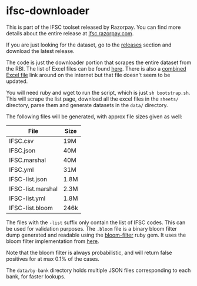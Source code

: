 # ifsc-downloader

This is part of the IFSC toolset released by Razorpay.
You can find more details about the entire release at
[ifsc.razorpay.com](https://ifsc.razorpay.com).

If you are just looking for the dataset, go to
the [releases][releases] section and download
the latest release.

The code is just the downloader portion that scrapes
the entire dataset from the RBI. The list of Excel
files can be found [here][rbi]. There is also a
[combined Excel file][combined] link around on the internet
but that file doesn't seem to be updated.

You will need ruby and wget to run the script, which
is just `sh bootstrap.sh`. This will scrape the list page,
download all the excel files in the `sheets/` directory,
parse them and generate datasets in the `data/` directory.

The following files will be generated, with approx file
sizes given as well:

|File|Size|
|----|----|
|IFSC.csv|19M|
|IFSC.json|40M|
|IFSC.marshal|40M|
|IFSC.yml|31M|
|IFSC-list.json|1.8M|
|IFSC-list.marshal|2.3M|
|IFSC-list.yml|1.8M|
|IFSC-list.bloom|246k|

The files with the `-list` suffix only contain the list of IFSC codes.
This can be used for validation purposes. The `.bloom` file is a binary
bloom filter dump generated and readable using the [bloom-filter][bf-gem]
ruby gem. It uses the bloom filter implementation from [here][bf-c].

Note that the bloom filter is always probabilistic, and will return
false positives for at max 0.1% of the cases.

The `data/by-bank` directory holds multiple JSON files corresponding
to each bank, for faster lookups.

[rbi]: https://goo.gl/T9188H "goo.gl link because RBI doesn't allow you to link to their website"
[combined]: https://rbidocs.rbi.org.in/rdocs/content/docs/68774.xls
[bf-gem]: https://github.com/deepfryed/bloom-filter
[bf-c]: https://github.com/fragglet/c-algorithms/blob/master/src/bloom-filter.c
[releases]: https://github.com/razorpay/ifsc-downloader/releases